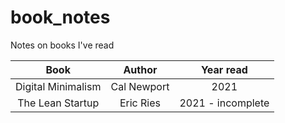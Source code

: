 # book_notes
Notes on books I've read


|         Book        |    Author   |  Year read  |
|:-------------------:|:-----------:|:-----------:|
|  Digital Minimalism | Cal Newport |    2021     |
|   The Lean Startup  |  Eric Ries  |    2021 - incomplete     |


